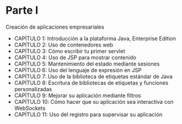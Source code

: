 # Parte I

Creación de aplicaciones empresariales

* CAPÍTULO 1: Introducción a la plataforma Java, Enterprise Edition
* CAPÍTULO 2: Uso de contenedores web
* CAPÍTULO 3: Cómo escribir tu primer servlet
* CAPÍTULO 4: Uso de JSP para mostrar contenido
* CAPÍTULO 5: Mantenimiento del estado mediante sesiones
* CAPÍTULO 6: Uso del lenguaje de expresión en JSP
* CAPÍTULO 7: Uso de la biblioteca de etiquetas estándar de Java
* CAPÍTULO 8: Escritura de bibliotecas de etiquetas y funciones personalizadas
* CAPÍTULO 9: Mejorar su aplicación mediante filtros
* CAPÍTULO 10: Cómo hacer que su aplicación sea interactiva con WebSockets
* CAPÍTULO 11: Uso del registro para supervisar su aplicación
